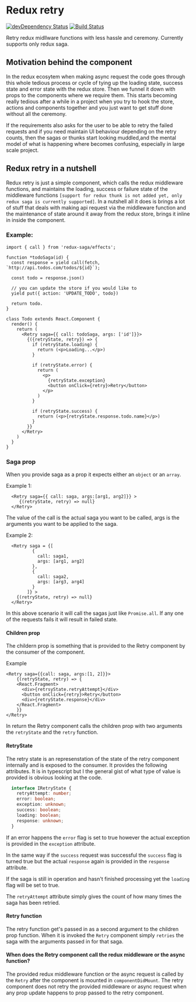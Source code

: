 Redux retry
=========================

[![devDependency Status](https://david-dm.org/timreynolds/typescript-npm-package-starter/dev-status.svg)](https://david-dm.org/timreynolds/typescript-npm-package-starter#info=devDependencies)
[![Build Status](https://travis-ci.com/nimeshgurung/redux-retry.svg?branch=master)](https://travis-ci.com/nimeshgurung/redux-retry)

Retry redux midllware functions with less hassle and ceremony. Currently supports only redux saga.

## Motivation behind the component
In the redux ecosytem when making async request the code goes through this whole tedious process or cycle of tying up the loading state, success state and error state with the redux store. Then we funnel it down with props to the components where we require them. This starts becoming really tedious after a while in a project when you try to hook the store, actions and components together and you just want to get stuff done without all the ceremony.

If the requirements also asks for the user to be able to retry the failed requests and if you need maintain UI behaviour depending on the retry counts, then the sagas or thunks start looking muddled,and the mental model of what is happening where becomes confusing, especially in large scale project.
 
## Redux retry in a nutshell
Redux retry is just a simple component, which calls the redux middleware functions, and maintains the loading, success or failure state of the middleware functions `[support for redux thunk is not added yet, only redux saga is currently supported]`. In a nutshell all it does is brings a lot of stuff that deals with making api request via the middleware function and the maintenance of state around it away from the redux store, brings it inline in inside the component.

### Example:

```tsx
import { call } from 'redux-saga/effects';

function *todoSaga(id) {
  const response = yield call(fetch, `http://api.todos.com/todos/${id}`);

  const todo = response.json()

  // you can update the store if you would like to
  yield put({ action: 'UPDATE_TODO', todo})

  return todo.
}

class Todo extends React.Component {
  render() {
    return (
      <Retry saga={{ call: todoSaga, args: ['id']}}>
        {({retryState, retry}) => {
          if (retryState.loading) {
            return (<p>Loading...</p>)
          }

          if (retryState.error) {
            return (
              <p>
                {retryState.exception}
                <button onClick={retry}>Retry</button>
              </p>
            )
          }

          if (retryState.success) {
            return (<p>{retryState.response.todo.name}</p>)
          }
        }}
      </Retry>
    )
  }
}
```

### Saga prop

When you provide saga as a prop it expects either an `object` or an `array`.

Example 1:

```tsx
  <Retry saga={{ call: saga, args:[arg1, arg2]}} >
     {(retryState, retry) => null}
  </Retry>
```


The value of the call is the actual saga you want to be called, args is the arguments you want to be applied to the saga.


Example 2: 

```tsx
  <Retry saga = {[
          {
            call: saga1,
            args: [arg1, arg2]
          },
          {
            call: saga2,
            args: [arg3, arg4]
          }
        ]} >
    {(retryState, retry) => null}
  </Retry>
```

In this above scenario it will call the sagas just like `Promise.all`. If any one of the requests fails it will result in failed state.

#### Children prop

The childern prop is something that is provided to the Retry component by the consumer of the component.

Example


```tsx
<Retry saga={{call: saga, args:[1, 2]}}>
    {(retryState, retry) => {
    <React.Fragment>
      <div>{retrsyState.retryAttempt}</div>
      <button onClick={retry}>Retry</button>
      <div>{retryState.response}</div>
    </React.Fragment>
    }}
</Retry>
```

In return the Retry component calls the children prop with two arguments the `retryState` and the `retry` function.

#### RetryState

The retry state is an represenstation of the state of the retry component internally and is exposed to the consumer. It provides the following attributes. It is in typescript but I the general gist of what type of value is provided is obvious looking at the code.

```typescript
  interface IRetryState {
    retryAttempt: number;
    error: boolean;
    exception: unknown; 
    success: boolean;
    loading: boolean;
    response: unknown;
  }
```

If an error happens the `error` flag is set to true however the actual exception is provided in the `exception` attribute.

In the same way if the `success` request was successful the `success` flag is turned true but the actual `response` again is provided in the `response` attribute.

If the saga is still in operation and hasn't finished processing yet the `loading` flag will be set to true.

The `retryAttempt` attribute simply gives the count of how many times the saga has been retried.


#### Retry function

The retry function get's passed in as a second argument to the children prop function. When it is invoked the `Retry` component simply `retries` the saga with the arguments passed in for that saga.


#### When does the Retry component call the redux middleware or the async function?

The provided redux middleware function or the async request is called by the `Retry` after the component is mounted in `componentDidMount`. The retry component does not retry the provided middleware or async request when any prop update happens to prop passed to the retry component. 

